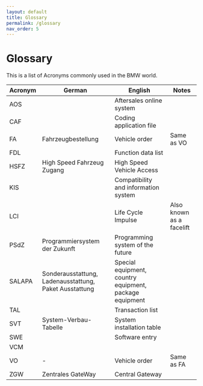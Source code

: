 ```yaml
---
layout: default
title: Glossary
permalink: /glossary
nav_order: 5
---
```


# Glossary

This is a list of Acronyms commonly used in the BMW world.

| Acronym | German                                                 | English                                                 | Notes                    |
| ------- | ------------------------------------------------------ | ------------------------------------------------------- | ------------------------ |
| AOS     |                                                        | Aftersales online system                                |                          |
| CAF     |                                                        | Coding application file                                 |                          |
| FA      | Fahrzeugbestellung                                     | Vehicle order                                           | Same as VO               |
| FDL     |                                                        | Function data list                                      |                          |
| HSFZ    | High Speed Fahrzeug Zugang                             | High Speed Vehicle Access                               |                          |
| KIS     |                                                        | Compatibility and information system                    |                          |
| LCI     |                                                        | Life Cycle Impulse                                      | Also known as a facelift |
| PSdZ    | Programmiersystem der Zukunft                          | Programming system of the future                        |                          |
| SALAPA  | Sonderausstattung, Ladenausstattung, Paket Ausstattung | Special equipment, country equipment, package equipment |                          |
| TAL     |                                                        | Transaction list                                        |                          |
| SVT     | System-Verbau-Tabelle                                  | System installation table                               |                          |
| SWE     |                                                        | Software entry                                          |                          |
| VCM     |                                                        |                                                         |                          |
| VO      | -                                                      | Vehicle order                                           | Same as FA               |
| ZGW     | Zentrales GateWay                                      | Central Gateway                                         |                          |
